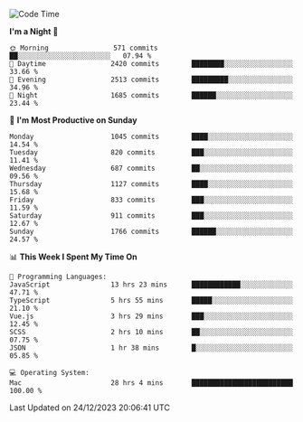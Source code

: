 <!--START_SECTION:waka-->
![Code Time](http://img.shields.io/badge/Code%20Time-3%2C458%20hrs%2053%20mins-blue)

**I'm a Night 🦉** 

```text
🌞 Morning                571 commits         ██░░░░░░░░░░░░░░░░░░░░░░░   07.94 % 
🌆 Daytime                2420 commits        ████████░░░░░░░░░░░░░░░░░   33.66 % 
🌃 Evening                2513 commits        █████████░░░░░░░░░░░░░░░░   34.96 % 
🌙 Night                  1685 commits        ██████░░░░░░░░░░░░░░░░░░░   23.44 % 
```
📅 **I'm Most Productive on Sunday** 

```text
Monday                   1045 commits        ████░░░░░░░░░░░░░░░░░░░░░   14.54 % 
Tuesday                  820 commits         ███░░░░░░░░░░░░░░░░░░░░░░   11.41 % 
Wednesday                687 commits         ██░░░░░░░░░░░░░░░░░░░░░░░   09.56 % 
Thursday                 1127 commits        ████░░░░░░░░░░░░░░░░░░░░░   15.68 % 
Friday                   833 commits         ███░░░░░░░░░░░░░░░░░░░░░░   11.59 % 
Saturday                 911 commits         ███░░░░░░░░░░░░░░░░░░░░░░   12.67 % 
Sunday                   1766 commits        ██████░░░░░░░░░░░░░░░░░░░   24.57 % 
```


📊 **This Week I Spent My Time On** 

```text
💬 Programming Languages: 
JavaScript               13 hrs 23 mins      ████████████░░░░░░░░░░░░░   47.71 % 
TypeScript               5 hrs 55 mins       █████░░░░░░░░░░░░░░░░░░░░   21.10 % 
Vue.js                   3 hrs 29 mins       ███░░░░░░░░░░░░░░░░░░░░░░   12.45 % 
SCSS                     2 hrs 10 mins       ██░░░░░░░░░░░░░░░░░░░░░░░   07.75 % 
JSON                     1 hr 38 mins        █░░░░░░░░░░░░░░░░░░░░░░░░   05.85 % 

💻 Operating System: 
Mac                      28 hrs 4 mins       █████████████████████████   100.00 % 
```


 Last Updated on 24/12/2023 20:06:41 UTC
<!--END_SECTION:waka-->

